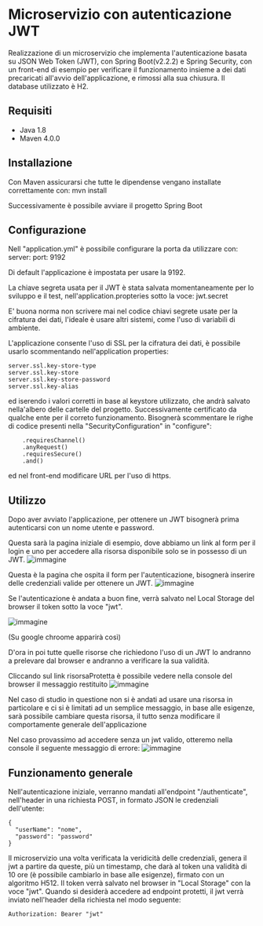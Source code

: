 # Microservizio con autenticazione JWT

Realizzazione di un microservizio che implementa l'autenticazione basata su JSON Web Token (JWT), con Spring Boot(v2.2.2) e Spring Security, con un front-end di esempio per verificare il funzionamento insieme a dei dati precaricati all'avvio dell'applicazione, e rimossi alla sua chiusura. Il database utilizzato è H2.

## Requisiti

- Java 1.8 
- Maven 4.0.0

## Installazione

Con Maven assicurarsi che tutte le dipendense vengano installate correttamente con:
mvn install

Successivamente è possibile avviare il progetto Spring Boot

## Configurazione

Nell "application.yml" è possibile configurare la porta da utilizzare con:
    server:
        port: 9192

Di default l'applicazione è impostata per usare la 9192.

La chiave segreta usata per il JWT è stata salvata momentaneamente per lo sviluppo e il test, nell'application.propteries sotto la voce:
    jwt.secret

E' buona norma non scrivere mai nel codice chiavi segrete usate per la cifratura dei dati, l'ideale è usare altri sistemi, come l'uso di variabili di ambiente.

L'applicazione consente l'uso di SSL per la cifratura dei dati, è possibile usarlo scommentando nell'application properties:

    server.ssl.key-store-type
    server.ssl.key-store
    server.ssl.key-store-password
    server.ssl.key-alias

ed iserendo i valori corretti in base al keystore utilizzato, che andrà salvato nella'albero delle cartelle del progetto. Successivamente certificato da qualche ente per il correto funzionamento.
Bisognerà scommentare le righe di codice presenti nella "SecurityConfiguration" in "configure":

        .requiresChannel()
        .anyRequest()
        .requiresSecure()
        .and()

ed nel front-end modificare URL per l'uso di https.

## Utilizzo

Dopo aver avviato l'applicazione, per ottenere un JWT bisognerà prima autenticarsi con un nome utente e password.

Questa sarà la pagina iniziale di esempio, dove abbiamo un link al form per il login e uno per accedere alla risorsa disponibile solo se in possesso di un JWT.
![immagine](https://github.com/123dav321/Microservizio_authJWT/assets/156787522/cf38eb83-2d71-4cd7-9c4d-f95c6f911140)

Questa è la pagina che ospita il form per l'autenticazione, bisognerà inserire delle credenziali valide per ottenere un JWT. 
![immagine](https://github.com/123dav321/Microservizio_authJWT/assets/156787522/b51b2ddc-7b7c-4c53-84a3-6c00190c49c6)

Se l'autenticazione è andata a buon fine, verrà salvato nel Local Storage del browser il token sotto la voce "jwt". 

![immagine](https://github.com/123dav321/Microservizio_authJWT/assets/156787522/cb39deed-9be2-44ef-b211-d34d3407a263)

(Su google chroome apparirà così)

D'ora in poi tutte quelle risorse che richiedono l'uso di un JWT lo andranno a prelevare dal browser e andranno a verificare la sua validità.

Cliccando sul link risorsaProtetta è possibile vedere nella console del browser il messaggio restituito
![immagine](https://github.com/123dav321/Microservizio_authJWT/assets/156787522/42808a6c-aef0-4b3c-8ee7-9d578af48df7)

Nel caso di studio in questione non si è andati ad usare una risorsa in particolare e ci si è limitati ad un semplice messaggio, in base alle esigenze, sarà possibile cambiare questa risorsa, il tutto senza modificare il comportamente generale dell'applicazione

Nel caso provassimo ad accedere senza un jwt valido, otteremo nella console il seguente messaggio di errore:
![immagine](https://github.com/123dav321/Microservizio_authJWT/assets/156787522/c42b85e9-24cf-45c4-8fcf-13fbbf5c7b2f)


## Funzionamento generale

Nell'autenticazione iniziale, verranno mandati all'endpoint "/authenticate", nell'header in una richiesta POST, in formato JSON le credenziali dell'utente:

    {
      "userName": "nome",
      "password": "password"
    }

Il microservizio una volta verificata la veridicità delle credenziali, genera il jwt a partire da queste, più un timestamp, che darà al token una validità di 10 ore (è possibile cambiarlo in base alle esigenze), firmato con un algoritmo H512.
Il token verrà salvato nel browser in "Local Storage" con la voce "jwt". Quando si desiderà accedere ad endpoint protetti, il jwt verrà inviato nell'header della richiesta nel modo seguente:

    Authorization: Bearer "jwt"


 
